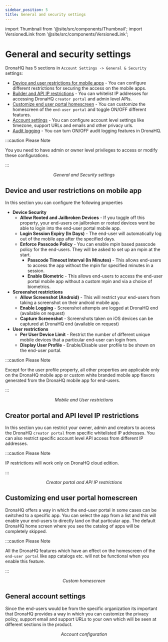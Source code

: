 ```yaml
---
sidebar_position: 5
title: General and security settings
---
```


import Thumbnail from '@site/src/components/Thumbnail';
import VersionedLink from '@site/src/components/VersionedLink';

# General and security settings

DronaHQ has 5 sections in `Account Settings -> General & Security` settings:
- [Device and user restrictions for mobile apps](#device-and-user-restrictions-on-mobile-app) - You can configure different restrictions for securing the access on the mobile apps.
- [Builder and API IP restrictions](#creator-portal-and-api-level-ip-restrictions) - You can whitelist IP addresses for accessing DronaHQ `creator portal` and admin level APIs.
- [Customize end user portal homescreen](#customizing-end-user-portal-homescreen) - You can customize the homescreen of the `end-user portal` and toggle ON/OFF different features.
- [Account settings](#general-account-settings) - You can configure account level settings like timezone, support URLs and emails and other privacy urls.
- [Audit logging](/audit-logger/overview/) - You can turn ON/OFF audit logging features in DronaHQ. 

:::caution Please Note

You you need to have admin or owner level privileges to access or modify these configurations.

:::

<figure>
  <Thumbnail src="/img/org-management/general-settings.png" alt="General Settings" width='100%'/>
  <figcaption align = "center"><i>General and Security settings</i></figcaption>
</figure>

## Device and user restrictions on mobile app

In this section you can configure the following properties
- **Device Security**
    - **Allow Rooted and Jailbroken Devices** - If you toggle off this property, your end-users on jailbroken or rooted devices wont be able to login into the end-user portal mobile app.
    - **Login Session Expiry (In Days)** - The end-user will automatically log out of the mobile app after the specified days. 
    - **Enforce Passcode Policy** - You can enable mpin based passcode policy for the end-users. They will be asked to set up an mpin at the start.
        - **Passcode Timeout Interval (In Minutes)** - This allows end-users to access the app without the mpin for specified minutes in a session.
        - **Enable Biometric** - This allows end-users to access the end-user portal mobile app without a custom mpin and via a choice of biometrics.
- **Screenshot restrictions**
    - **Allow Screenshot (Android)** - This will restrict your end-users from taking a screenshot on their android mobile app.
    - **Enable Logging** - Screenshot attempts are logged at DronaHQ end (available on request)
    - **Capture Screenshot** - Screenshots taken on iOS devices can be captured at DronaHQ end (available on request)
- **User restrictions**
    - **Per User Device Limit** - Restrict the number of different unique mobile devices that a particular end-user can login from. 
    - **Display User Profile** - Enable/Disable user profile to be shown on the end-user portal. 

:::caution Please Note

Except for the user profile property, all other properties are applicable only on the DronaHQ mobile app or custom white branded mobile app flavors generated from the DronaHQ mobile app for end-users.

:::

<figure>
  <Thumbnail src="/img/org-management/mobile-restrictions.png" alt="Mobile restrictions" width='100%'/>
  <figcaption align = "center"><i>Mobile and User restrictions</i></figcaption>
</figure>

## Creator portal and API level IP restrictions

In this section you can restrict your owner, admin and creators to access the DronaHQ `creator portal` from specific whitelisted IP addresses. You can also restrict specific account level API access from different IP addresses. 

:::caution Please Note

IP restrictions will work only on DronaHQ cloud edition.

:::

<figure>
  <Thumbnail src="/img/org-management/IP-restrictions.png" alt="IP restrictions" width='100%'/>
  <figcaption align = "center"><i>Creator portal and API IP restrictions</i></figcaption>
</figure>

## Customizing end user portal homescreen

DronaHQ offers a way in which the end-user portal in some cases can be switched to a specific app. You can select the app from a list and this will enable your end-users to directly land on that particular app. The default DronaHQ home screen where you see the catalog of apps will be completely skipped. 

:::caution Please Note

All the DronaHQ features which have an effect on the homescreen of the `end-user portal` like app catalogs etc. will not be functional when you enable this feature.

:::

<figure>
  <Thumbnail src="/img/org-management/custom-home.png" alt="Custom home" width='100%'/>
  <figcaption align = "center"><i>Custom homescreen</i></figcaption>
</figure>

## General account settings

Since the end-users would be from the specific organization its important that DronaHQ provides a way in which you can customize the privacy policy, support email and support URLs to your own which will be seen at different sections in the product. 

<figure>
  <Thumbnail src="/img/org-management/account-config.png" alt="Account configuration" width='100%'/>
  <figcaption align = "center"><i>Account configuration</i></figcaption>
</figure>